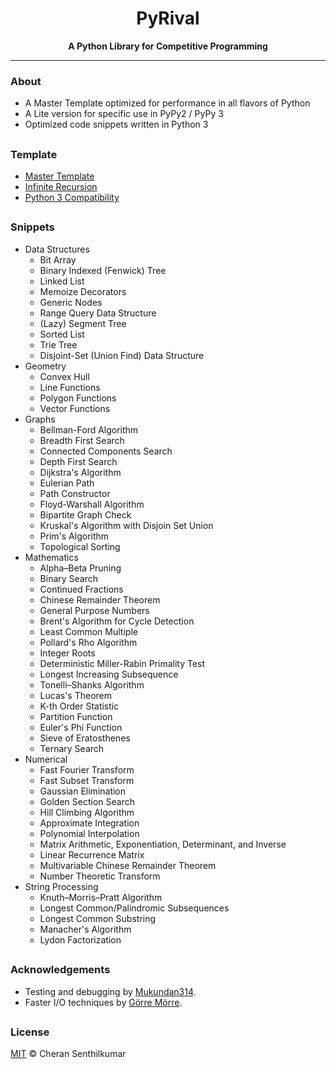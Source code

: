 <h1 align="center">PyRival</h1>
<div align="center">
  <strong>A Python Library for Competitive Programming</strong>
</div>

---

### About
- A Master Template optimized for performance in all flavors of Python
- A Lite version for specific use in PyPy2 / PyPy 3
- Optimized code snippets written in Python 3

##

### Template
- [Master Template](template/template.py)
- [Infinite Recursion](template/infinite_recursion.py)
- [Python 3 Compatibility](template/py3k.py)

##

### Snippets
- Data Structures
  - Bit Array
  - Binary Indexed (Fenwick) Tree
  - Linked List
  - Memoize Decorators
  - Generic Nodes
  - Range Query Data Structure
  - (Lazy) Segment Tree
  - Sorted List
  - Trie Tree
  - Disjoint-Set (Union Find) Data Structure
- Geometry
  - Convex Hull
  - Line Functions
  - Polygon Functions
  - Vector Functions
- Graphs
  - Bellman-Ford Algorithm
  - Breadth First Search
  - Connected Components Search
  - Depth First Search
  - Dijkstra's Algorithm
  - Eulerian Path
  - Path Constructor
  - Floyd-Warshall Algorithm
  - Bipartite Graph Check
  - Kruskal's Algorithm with Disjoin Set Union
  - Prim's Algorithm
  - Topological Sorting
- Mathematics
  - Alpha–Beta Pruning
  - Binary Search
  - Continued Fractions
  - Chinese Remainder Theorem
  - General Purpose Numbers
  - Brent's Algorithm for Cycle Detection
  - Least Common Multiple
  - Pollard's Rho Algorithm
  - Integer Roots
  - Deterministic Miller-Rabin Primality Test
  - Longest Increasing Subsequence
  - Tonelli–Shanks Algorithm
  - Lucas's Theorem
  - K-th Order Statistic
  - Partition Function
  - Euler's Phi Function
  - Sieve of Eratosthenes
  - Ternary Search
- Numerical
  - Fast Fourier Transform
  - Fast Subset Transform
  - Gaussian Elimination
  - Golden Section Search
  - Hill Climbing Algorithm
  - Approximate Integration
  - Polynomial Interpolation
  - Matrix Arithmetic, Exponentiation, Determinant, and Inverse
  - Linear Recurrence Matrix
  - Multivariable Chinese Remainder Theorem
  - Number Theoretic Transform
- String Processing
  - Knuth–Morris–Pratt Algorithm
  - Longest Common/Palindromic Subsequences
  - Longest Common Substring
  - Manacher's Algorithm
  - Lydon Factorization

##

### Acknowledgements

- Testing and debugging by [Mukundan314](https://github.com/Mukundan314).
- Faster I/O techniques by [Görre Mörre](https://www.codechef.com/users/gorre_morre).

##

### License
[MIT](LICENSE) © Cheran Senthilkumar
